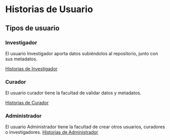 # Historias de Usuario

## Tipos de usuario

### Investigador

El usuario Investigador aporta datos subiéndolos al repositorio, junto
con sus metadatos.

[Historias de Investigador](investigador_stories.md)

### Curador

El usuario curador tiene la facultad de validar datos y metadatos.

[Historias de Curador](curador_stories.md)

### Administrador

El usuario Administrador tiene la facultad de crear otros usuarios, curadores o investigadores.
[Historias de Administrador](administrador_stories.md)
